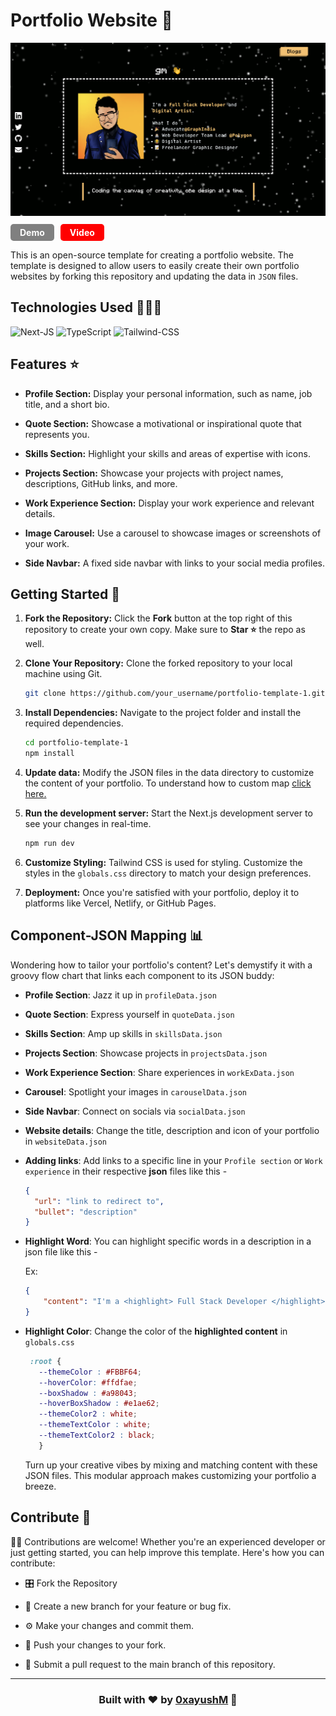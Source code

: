 # Portfolio Website 🚀

<img src='./readme_assets/image.png' target="_blank"/>

<div class='top-bar' style='display:flex; gap:10px; margin: 10px 0px; font-weight: bold'>
        <a class='demo-btn' href='https://portfolio-template-1-0xayushM.vercel.app/' target='_blank' style='text-decoration:none; color:white;background-color: gray; padding: 5px 15px; border-radius: 5px;'>Demo</a>
        <a class='video-btn' href='https://youtu.be/PoDPFeEr_Lo' target='_blank' style='text-decoration:none; color:white;background-color: red; border-radius: 5px; padding: 5px 15px;'>Video</a>
</div>


This is an open-source template for creating a portfolio website. The template is designed to allow users to easily create their own portfolio websites by forking this repository and updating the data in `JSON` files.

## Technologies Used 🧑🏻‍💻

![Next-JS](https://img.shields.io/badge/Next.Js-black?style=for-the-badge&logo=nextdotjs&logoColor=61DAFB)
![TypeScript](https://img.shields.io/badge/TypeScript-323330?style=for-the-badge&logo=typescript&logoColor=blue)
![Tailwind-CSS](https://img.shields.io/badge/Tailwind-gray?style=for-the-badge&logo=tailwindcss&logoColor=61DAFB)

## Features ⭐️

- **Profile Section:** Display your personal information, such as name, job title, and a short bio.

- **Quote Section:** Showcase a motivational or inspirational quote that represents you.

- **Skills Section:** Highlight your skills and areas of expertise with icons.

- **Projects Section:** Showcase your projects with project names, descriptions, GitHub links, and more.

- **Work Experience Section:** Display your work experience and relevant details.

- **Image Carousel:** Use a carousel to showcase images or screenshots of your work.

- **Side Navbar:** A fixed side navbar with links to your social media profiles.

## Getting Started 🚀

1. **Fork the Repository:** Click the **Fork** button at the top right of this repository to create your own copy. Make sure to **Star ⭐️** the repo as well.

2. **Clone Your Repository:** Clone the forked repository to your local machine using Git.

   ```bash
   git clone https://github.com/your_username/portfolio-template-1.git
   ```

3. **Install Dependencies:** Navigate to the project folder and install the required dependencies.
   ```bash
   cd portfolio-template-1
   npm install
   ```
4. **Update data:** Modify the JSON files in the data directory to customize the content of your portfolio. To understand how to custom map <a href='#custom'>click here.</a>

5. **Run the development server:** Start the Next.js development server to see your changes in real-time.

   ```bash
   npm run dev
   ```

6. **Customize Styling:** Tailwind CSS is used for styling. Customize the styles in the `globals.css` directory to match your design preferences.

7. **Deployment:** Once you're satisfied with your portfolio, deploy it to platforms like Vercel, Netlify, or GitHub Pages.


<div id='custom'>

## Component-JSON Mapping 📊

Wondering how to tailor your portfolio's content? Let's demystify it with a groovy flow chart that links each component to its JSON buddy:

- **Profile Section**: Jazz it up in `profileData.json`
- **Quote Section**: Express yourself in `quoteData.json`
- **Skills Section**: Amp up skills in `skillsData.json`
- **Projects Section**: Showcase projects in `projectsData.json`
- **Work Experience Section**: Share experiences in `workExData.json`
- **Carousel**: Spotlight your images in `carouselData.json`
- **Side Navbar**: Connect on socials via `socialData.json`
- **Website details**: Change the title, description and icon of your portfolio in `websiteData.json`
- **Adding links**: Add links to a specific line in your `Profile section` or `Work experience` in their respective **json** files like this -

    ```json
    {
      "url": "link to redirect to",
      "bullet": "description"
    }
    ```

- **Highlight Word**: You can highlight specific words in a description in a json file like this - 

    Ex: 

    ```json
    {
        "content": "I'm a <highlight> Full Stack Developer </highlight> and <highlight> Digital Artist </highlight>."
    }
    ```

- **Highlight Color**: Change the color of the **highlighted content** in `globals.css`

     ``` css
      :root {
        --themeColor : #FBBF64;
        --hoverColor: #ffdfae;
        --boxShadow : #a98043;
        --hoverBoxShadow : #e1ae62;
        --themeColor2 : white;
        --themeTextColor : white;
        --themeTextColor2 : black;
        }
    ```
  Turn up your creative vibes by mixing and matching content with these JSON files. This modular approach makes customizing your portfolio a breeze.


</div>


## Contribute 🤝

👩‍💻 Contributions are welcome! Whether you're an experienced developer or just getting started, you can help improve this template. Here's how you can contribute:

- 🎛️ Fork the Repository
- 💽 Create a new branch for your feature or bug fix.

- ⚙️ Make your changes and commit them.
- 📡 Push your changes to your fork.

- 🌟 Submit a pull request to the main branch of this repository.

<hr>

### <p align="center">Built with ❤️ by [0xayushM](https://www.ayushmangal.com) 🚀</p>

